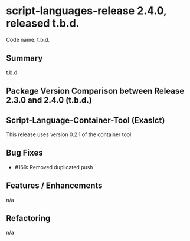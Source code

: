 # script-languages-release 2.4.0, released t.b.d.

Code name: t.b.d.

## Summary

t.b.d. 

## Package Version Comparison between Release 2.3.0 and 2.4.0 (t.b.d.)
  
## Script-Language-Container-Tool (Exaslct)

This release uses version 0.2.1 of the container tool.

## Bug Fixes
 - #169: Removed duplicated push

## Features / Enhancements
 n/a
## Refactoring
 n/a
